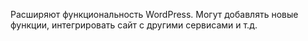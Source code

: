 Расширяют функциональность WordPress. 
Могут добавлять новые функции, интегрировать сайт с другими сервисами и т.д.